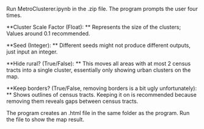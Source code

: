 Run MetroClusterer.ipynb in the .zip file. The program prompts the user four times.

**Cluster Scale Factor (Float): **
Represents the size of the clusters; Values around 0.1 recommended.

**Seed (Integer): **
Different seeds might not produce different outputs, just input an integer.

**Hide rural? (True/False): ** 
This moves all areas with at most 2 census tracts into a single cluster, essentially only showing urban clusters on the map.

**Keep borders? (True/False, removing borders is a bit ugly unfortunately): ** 
Shows outlines of census tracts. Keeping it on is recommended because removing them reveals gaps between census tracts.

The program creates an .html file in the same folder as the program. Run the file to show the map result.
